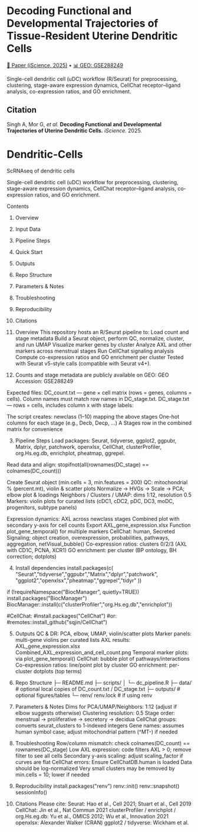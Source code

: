 # Decoding Functional and Developmental Trajectories of Tissue-Resident Uterine Dendritic Cells

[📄 Paper (iScience, 2025)](https://www.cell.com/iscience/fulltext/S2589-0042(25)01612-8) •
[📊 GEO: GSE288249](https://www.ncbi.nlm.nih.gov/geo/query/acc.cgi?acc=GSE288249)

Single-cell dendritic cell (uDC) workflow (R/Seurat) for preprocessing, clustering, stage-aware expression dynamics, CellChat receptor–ligand analysis, co-expression ratios, and GO enrichment.

## Citation
Singh A, Mor G, *et al.* **Decoding Functional and Developmental Trajectories of Uterine Dendritic Cells.** *iScience.* 2025. 

# Dendritic-Cells
ScRNAseq of dendritic cells

Single-cell dendritic cell (uDC) workflow for preprocessing, clustering, stage-aware expression dynamics, CellChat receptor–ligand analysis, co-expression ratios, and GO enrichment.

Contents
1. Overview
2. Input Data
3. Pipeline Steps
4. Quick Start
5. Outputs
6. Repo Structure
7. Parameters & Notes
8. Troubleshooting
9. Reproducibility
10. Citations


1. Overview
This repository hosts an R/Seurat pipeline to:
Load count and stage metadata
Build a Seurat object, perform QC, normalize, cluster, and run UMAP
Visualize marker genes by cluster
Analyze AXL and other markers across menstrual stages
Run CellChat signaling analysis
Compute co-expression ratios and GO enrichment per cluster
Tested with Seurat v5-style calls (compatible with Seurat v4+).

2. Counts and stage metadata are publicly available on GEO:
GEO Accession: GSE288249

Expected files:
DC_count.txt — gene × cell matrix (rows = genes, columns = cells). Column names must match row names in DC_stage.txt.
DC_stage.txt — rows = cells, includes column x with stage labels:

The script creates:
newclass (1–10) mapping the above stages
One-hot columns for each stage (e.g., Decb, Decp, …)
A Stages row in the combined matrix for convenience

3. Pipeline Steps
Load packages: Seurat, tidyverse, ggplot2, ggpubr, Matrix, dplyr, patchwork, openxlsx, CellChat, clusterProfiler, org.Hs.eg.db, enrichplot, pheatmap, ggrepel.

Read data and align:
stopifnot(all(rownames(DC_stage) == colnames(DC_count)))

Create Seurat object (min.cells = 3, min.features = 200)
QC: mitochondrial % (percent.mt), violin & scatter plots
Normalize → HVGs → Scale → PCA; elbow plot & loadings
Neighbors / Clusters / UMAP: dims 1:12, resolution 0.5
Markers: violin plots for curated lists (cDC1, cDC2, pDC, DC3, moDC, progenitors, subtype panels)

Expression dynamics:
AXL across newclass stages
Combined plot with secondary y-axis for cell counts
Export AXL_gene_expression.xlsx
Function plot_gene_temporal() for multiple markers
CellChat: human, Secreted Signaling; object creation, overexpression, probabilities, pathways, aggregation, netVisual_bubble()
Co-expression ratios: clusters 0/2/3 (AXL with CD1C, PCNA, XCR1)
GO enrichment: per cluster (BP ontology, BH correction; dotplots)

4. Install dependencies
install.packages(c(
  "Seurat","tidyverse","ggpubr","Matrix","dplyr","patchwork",
  "ggplot2","openxlsx","pheatmap","ggrepel","tidyr"
))

if (!requireNamespace("BiocManager", quietly=TRUE)) install.packages("BiocManager")
BiocManager::install(c("clusterProfiler","org.Hs.eg.db","enrichplot"))

#CellChat:
#install.packages("CellChat")
#or:
#remotes::install_github("sqjin/CellChat")

5. Outputs
QC & DR: PCA, elbow, UMAP, violin/scatter plots
Marker panels: multi-gene violins per curated lists
AXL results:
AXL_gene_expression.xlsx
Combined_AXL_expression_and_cell_count.png
Temporal marker plots: via plot_gene_temporal()
CellChat: bubble plot of pathways/interactions
Co-expression ratios: line/point plot by cluster
GO enrichment: per-cluster dotplots (top terms)

6. Repo Structure
├─ README.md
├─ scripts/
│  └─ dc_pipeline.R
├─ data/                    # optional local copies of DC_count.txt / DC_stage.txt
├─ outputs/                 # optional figures/tables
└─ renv/ renv.lock          # if using renv

7. Parameters & Notes
Dims for PCA/UMAP/Neighbors: 1:12 (adjust if elbow suggests otherwise)
Clustering resolution: 0.5
Stage order: menstrual → proliferative → secretory → decidua
CellChat groups: converts seurat_clusters to 1-indexed integers
Gene names: assumes human symbol case; adjust mitochondrial pattern (^MT-) if needed

8. Troubleshooting
Row/column mismatch: check colnames(DC_count) == rownames(DC_stage)
Low AXL expression: code filters AXL > 0; remove filter to see all cells
Secondary y-axis scaling: adjust scaling_factor if curves are flat
CellChat errors:
Ensure CellChatDB.human is loaded
Data should be log-normalized
Very small clusters may be removed by min.cells = 10; lower if needed

9. Reproducibility
install.packages("renv")
renv::init()
renv::snapshot()
sessionInfo()

10. Citations
Please cite:
Seurat: Hao et al., Cell 2021; Stuart et al., Cell 2019
CellChat: Jin et al., Nat Commun 2021
clusterProfiler / enrichplot / org.Hs.eg.db: Yu et al., OMICS 2012; Wu et al., Innovation 2021
openxlsx: Alexander Walker (CRAN)
ggplot2 / tidyverse: Wickham et al.

